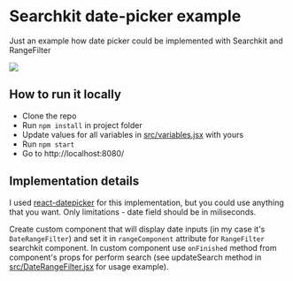 # Searchkit date-picker example
Just an example how date picker could be implemented with Searchkit and RangeFilter

![](https://cloud.githubusercontent.com/assets/1267541/21667782/a6e4455a-d2b0-11e6-9679-8b694240d415.png)

## How to run it locally
* Clone the repo
* Run `npm install` in project folder
* Update values for all variables in [src/variables.jsx](https://github.com/Marina-Miranovich/searchkit-date-picker/blob/master/src/variables.jsx) with yours
* Run `npm start`
* Go to http://localhost:8080/

## Implementation details
I used [react-datepicker](https://github.com/Hacker0x01/react-datepicker) for this implementation, but you could use anything that you want. Only limitations - date field should be in miliseconds.


Create custom component that will display date inputs (in my case it's `DateRangeFilter`) and set it in `rangeComponent` attribute for `RangeFilter` searchkit component. In custom component use `onFinished` method from component's props for perform search (see updateSearch method in [src/DateRangeFilter.jsx](https://github.com/Marina-Miranovich/searchkit-date-picker/blob/master/src/DateRangeFilter.jsx) for usage example).
